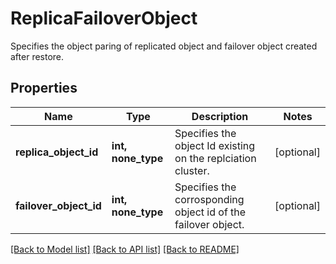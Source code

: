 # ReplicaFailoverObject

Specifies the object paring of replicated object and failover object created after restore.

## Properties
Name | Type | Description | Notes
------------ | ------------- | ------------- | -------------
**replica_object_id** | **int, none_type** | Specifies the object Id existing on the replciation cluster. | [optional] 
**failover_object_id** | **int, none_type** | Specifies the corrosponding object id of the failover object. | [optional] 

[[Back to Model list]](../README.md#documentation-for-models) [[Back to API list]](../README.md#documentation-for-api-endpoints) [[Back to README]](../README.md)


